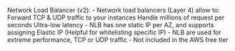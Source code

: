 Network Load Balancer (v2):
    - Network load balancers (Layer 4) allow to:
        Forward TCP & UDP traffic to your instances
        Handle millions of request per seconds
        Ultra-low latency
    - NLB has one static IP per AZ, and supports assigning Elastic IP (Helpful for whitelisting specific IP)
    - NLB are used for extreme performance, TCP or UDP traffic
    - Not included in the AWS free tier